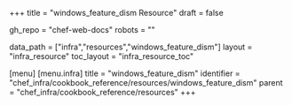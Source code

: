 +++
title = "windows_feature_dism Resource"
draft = false

gh_repo = "chef-web-docs"
robots = ""

data_path = ["infra","resources","windows_feature_dism"]
layout = "infra_resource"
toc_layout = "infra_resource_toc"


[menu]
  [menu.infra]
    title = "windows_feature_dism"
    identifier = "chef_infra/cookbook_reference/resources/windows_feature_dism"
    parent = "chef_infra/cookbook_reference/resources"
+++

<!-- The contents of this page are automatically generated from the windows_feature_dism.yaml file in the data directory. -->
<!-- To suggest a change, edit the https://github.com/chef/chef/blob/master/lib/chef/resource/windows_feature_dism.rb file
      and submit a pull request to the https://github.com/chef/chef repository. -->
